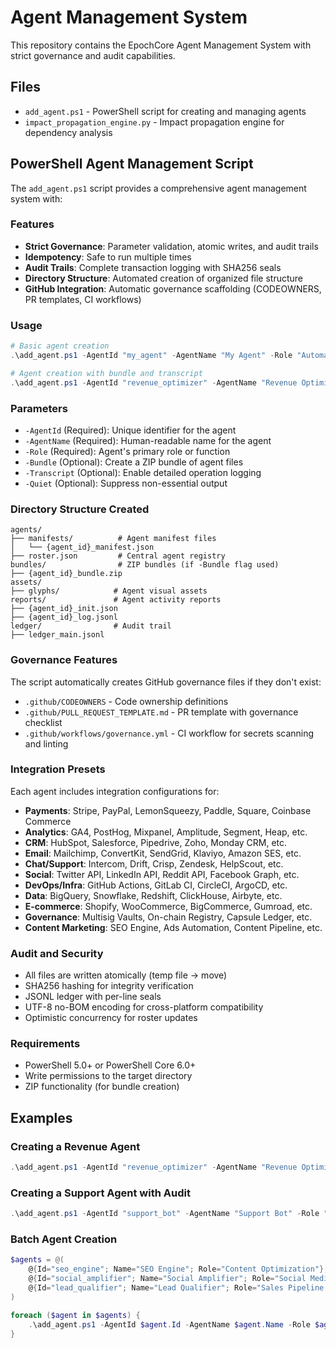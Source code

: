 # Agent Management System

This repository contains the EpochCore Agent Management System with strict governance and audit capabilities.

## Files

- `add_agent.ps1` - PowerShell script for creating and managing agents
- `impact_propagation_engine.py` - Impact propagation engine for dependency analysis

## PowerShell Agent Management Script

The `add_agent.ps1` script provides a comprehensive agent management system with:

### Features

- **Strict Governance**: Parameter validation, atomic writes, and audit trails
- **Idempotency**: Safe to run multiple times
- **Audit Trails**: Complete transaction logging with SHA256 seals
- **Directory Structure**: Automated creation of organized file structure
- **GitHub Integration**: Automatic governance scaffolding (CODEOWNERS, PR templates, CI workflows)

### Usage

```powershell
# Basic agent creation
.\add_agent.ps1 -AgentId "my_agent" -AgentName "My Agent" -Role "Automation"

# Agent creation with bundle and transcript
.\add_agent.ps1 -AgentId "revenue_optimizer" -AgentName "Revenue Optimizer" -Role "Sales Funnel Automation" -Bundle -Transcript
```

### Parameters

- `-AgentId` (Required): Unique identifier for the agent
- `-AgentName` (Required): Human-readable name for the agent
- `-Role` (Required): Agent's primary role or function
- `-Bundle` (Optional): Create a ZIP bundle of agent files
- `-Transcript` (Optional): Enable detailed operation logging
- `-Quiet` (Optional): Suppress non-essential output

### Directory Structure Created

```
agents/
├── manifests/          # Agent manifest files
│   └── {agent_id}_manifest.json
├── roster.json         # Central agent registry
bundles/                # ZIP bundles (if -Bundle flag used)
├── {agent_id}_bundle.zip
assets/
├── glyphs/            # Agent visual assets
reports/               # Agent activity reports
├── {agent_id}_init.json
├── {agent_id}_log.jsonl
ledger/                # Audit trail
├── ledger_main.jsonl
```

### Governance Features

The script automatically creates GitHub governance files if they don't exist:

- `.github/CODEOWNERS` - Code ownership definitions
- `.github/PULL_REQUEST_TEMPLATE.md` - PR template with governance checklist
- `.github/workflows/governance.yml` - CI workflow for secrets scanning and linting

### Integration Presets

Each agent includes integration configurations for:

- **Payments**: Stripe, PayPal, LemonSqueezy, Paddle, Square, Coinbase Commerce
- **Analytics**: GA4, PostHog, Mixpanel, Amplitude, Segment, Heap, etc.
- **CRM**: HubSpot, Salesforce, Pipedrive, Zoho, Monday CRM, etc.
- **Email**: Mailchimp, ConvertKit, SendGrid, Klaviyo, Amazon SES, etc.
- **Chat/Support**: Intercom, Drift, Crisp, Zendesk, HelpScout, etc.
- **Social**: Twitter API, LinkedIn API, Reddit API, Facebook Graph, etc.
- **DevOps/Infra**: GitHub Actions, GitLab CI, CircleCI, ArgoCD, etc.
- **Data**: BigQuery, Snowflake, Redshift, ClickHouse, Airbyte, etc.
- **E-commerce**: Shopify, WooCommerce, BigCommerce, Gumroad, etc.
- **Governance**: Multisig Vaults, On-chain Registry, Capsule Ledger, etc.
- **Content Marketing**: SEO Engine, Ads Automation, Content Pipeline, etc.

### Audit and Security

- All files are written atomically (temp file → move)
- SHA256 hashing for integrity verification
- JSONL ledger with per-line seals
- UTF-8 no-BOM encoding for cross-platform compatibility
- Optimistic concurrency for roster updates

### Requirements

- PowerShell 5.0+ or PowerShell Core 6.0+
- Write permissions to the target directory
- ZIP functionality (for bundle creation)

## Examples

### Creating a Revenue Agent
```powershell
.\add_agent.ps1 -AgentId "revenue_optimizer" -AgentName "Revenue Optimizer" -Role "Sales Funnel Automation"
```

### Creating a Support Agent with Audit
```powershell
.\add_agent.ps1 -AgentId "support_bot" -AgentName "Support Bot" -Role "Customer Success Manager" -Transcript
```

### Batch Agent Creation
```powershell
$agents = @(
    @{Id="seo_engine"; Name="SEO Engine"; Role="Content Optimization"},
    @{Id="social_amplifier"; Name="Social Amplifier"; Role="Social Media Automation"},
    @{Id="lead_qualifier"; Name="Lead Qualifier"; Role="Sales Pipeline Management"}
)

foreach ($agent in $agents) {
    .\add_agent.ps1 -AgentId $agent.Id -AgentName $agent.Name -Role $agent.Role -Quiet
}
```